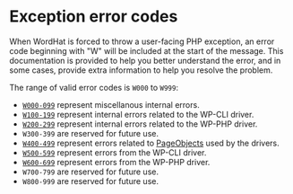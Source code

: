 # Exception error codes

When WordHat is forced to throw a user-facing PHP exception, an error code beginning with "W" will be included at the start of the message. This documentation is provided to help you better understand the error, and in some cases, provide extra information to help you resolve the problem.

The range of valid error codes is `W000` to `W999`:

* [`W000-099`](/recipes/errors/w000-099.md) represent miscellanous internal errors.
* [`W100-199`](/recipes/errors/w100-199.md) represent internal errors related to the WP-CLI driver.
* [`W200-299`](/recipes/errors/w200-299.md) represent internal errors related to the WP-PHP driver.
* `W300-399` are reserved for future use.
* [`W400-499`](/recipes/errors/w400-499.md) represent errors related to [PageObjects](https://packagist.org/packages/sensiolabs/behat-page-object-extension) used by the drivers.
* [`W500-599`](/recipes/errors/w500-599.md) represent errors from the WP-CLI driver.
* [`W600-699`](/recipes/errors/w600-699.md) represent errors from the WP-PHP driver.
* `W700-799` are reserved for future use.
* `W800-999` are reserved for future use.
